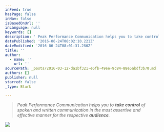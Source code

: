 ```yaml
---
inFeed: true
hasPage: false
inNav: false
isBasedOnUrl: ''
inLanguage: null
keywords: []
description: ' Peak Performance Communication helps you to take control of spoken and written communication in the most assertive and effective manner for the respective audience.'
datePublished: '2016-06-24T08:02:10.221Z'
dateModified: '2016-06-24T08:01:31.286Z'
title: ''
author:
  - name: ''
    url: ''
sourcePath: _posts/2016-03-12-da1bf321-e6fb-49ee-9c84-88e5abdf3b70.md
authors: []
publisher: null
starred: false
_type: Blurb

---
```

> _Peak Performance Communication helps you to **take control** of spoken and written communication in the most assertive and effective manner for the respective **audience**._

![](https://s3-us-west-2.amazonaws.com/the-grid-img/p/e100ba9dd0c03e9de1a2ac0ef8aefb1e22f601f4.jpg)